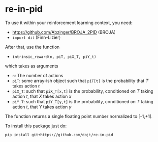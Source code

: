 # re-in-pid

To use it within your reinforcement learning context, you need:
* https://github.com/Abzinger/BROJA_2PID (BROJA)
* `import dit` (Finn-Lizier)

After that, use the function
* `intrinsic_reward(n, piT, piX_T, piY_t)`

which takes as arguments
* `n`: The number of actions
* `piT`: some array-ish object such that `piT[t]` is the probability that _T_ takes action _t_
* `piX_T`: such that `piX_T[x,t]` is the probability, conditioned on _T_ taking action _t_, that _X_ takes action _x_
* `piY_T`: such that `piY_T[y,t]` is the probability, conditioned on _T_ taking action _t_, that _Y_ takes action _y_

The function returns a single floating point number normalized to [-1,+1].


To install this package just do:

```
pip install git+https://github.com/dojt/re-in-pid
```
